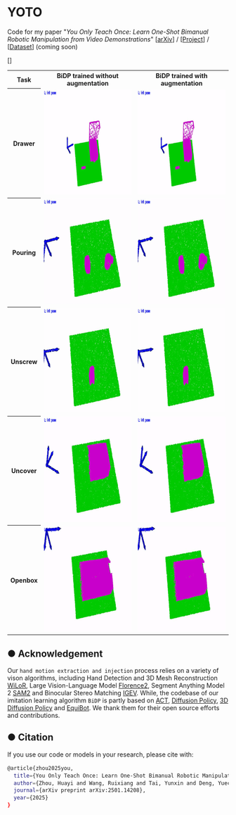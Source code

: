 # YOTO
Code for my paper "*You Only Teach Once: Learn One-Shot Bimanual Robotic Manipulation from Video Demonstrations*" [[arXiv](https://arxiv.org/abs/2501.14208)] / [[Project](https://hnuzhy.github.io/projects/YOTO/)] / [[Dataset](https://huggingface.co/HoyerChou/YOTO)] (coming soon)

[]

<table>
  <tr>
    <th> Task </th>
    <th> BiDP trained without augmentation </th>
    <th> BiDP trained with augmentation </th>
  </tr>
  <tr>
    <th> Drawer </th>
    <td><img src="./BiDP/materials/BiDP_infer_demo1_drawer_noaug.gif" height="240"></td>
    <td><img src="./BiDP/materials/BiDP_infer_demo1_drawer_withaug.gif" height="240"></td> 
  </tr>
  <tr>
    <th> Pouring </th>
    <td><img src="./BiDP/materials/BiDP_infer_demo1_pouring_noaug.gif" height="240"></td>
    <td><img src="./BiDP/materials/BiDP_infer_demo1_pouring_withaug.gif" height="240"></td> 
  </tr>
  <tr>
    <th> Unscrew </th>
    <td><img src="./BiDP/materials/BiDP_infer_demo1_unscrew_noaug.gif" height="240"></td>
    <td><img src="./BiDP/materials/BiDP_infer_demo1_unscrew_withaug.gif" height="240"></td> 
  </tr>
  <tr>
    <th> Uncover </th>
    <td><img src="./BiDP/materials/BiDP_infer_demo1_uncover_noaug.gif" height="240"></td>
    <td><img src="./BiDP/materials/BiDP_infer_demo1_uncover_withaug.gif" height="240"></td> 
  </tr>
  <tr>
    <th> Openbox </th>
    <td><img src="./BiDP/materials/BiDP_infer_demo1_openbox_noaug.gif" height="240"></td>
    <td><img src="./BiDP/materials/BiDP_infer_demo1_openbox_withaug.gif" height="240"></td> 
  </tr>
</table>

## ● Acknowledgement
Our `hand motion extraction and injection` process relies on a variety of vison algorithms, including Hand Detection and 3D Mesh Reconstruction [WiLoR](https://github.com/rolpotamias/WiLoR), Large Vision-Language Model [Florence2](https://huggingface.co/collections/microsoft/florence-6669f44df0d87d9c3bfb76de), Segment Anything Model 2 [SAM2](https://github.com/facebookresearch/segment-anything-2) and Binocular Stereo Matching  [IGEV](https://github.com/gangweiX/IGEV). While, the codebase of our imitation learning algorithm `BiDP` is partly based on [ACT](https://github.com/tonyzhaozh/act), [Diffusion Policy](https://github.com/real-stanford/diffusion_policy), [3D Diffusion Policy](https://github.com/YanjieZe/3D-Diffusion-Policy) and [EquiBot](https://github.com/yjy0625/equibot). We thank them for their open source efforts and contributions.

## ● Citation
If you use our code or models in your research, please cite with:
```bash
@article{zhou2025you,
  title={You Only Teach Once: Learn One-Shot Bimanual Robotic Manipulation from Video Demonstrations},
  author={Zhou, Huayi and Wang, Ruixiang and Tai, Yunxin and Deng, Yueci and Liu, Guiliang and Jia, Kui},
  journal={arXiv preprint arXiv:2501.14208},
  year={2025}
}
```
